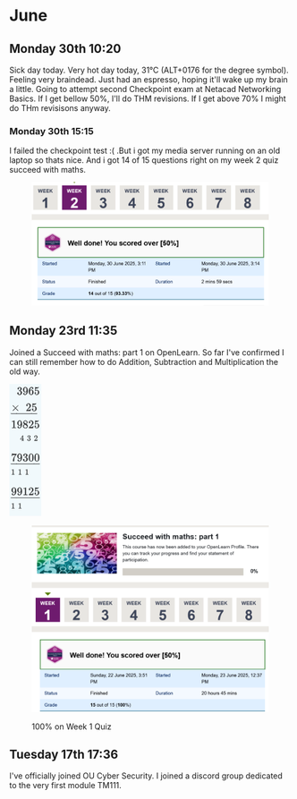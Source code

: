 # June

## Monday 30th 10:20

Sick day today. Very hot day today, 31°C (ALT+0176 for the degree symbol). Feeling very braindead. Just had an espresso, hoping it'll wake up my brain a little. Going to attempt second Checkpoint exam at Netacad Networking Basics. If I get bellow 50%, I'll do THM revisions. If I get above 70% I might do THm revisisons anyway.&#x20;

### Monday 30th 15:15

I failed the checkpoint test :( .But i got my media server running on an old laptop so thats nice. And i got 14 of 15 questions right on my week 2 quiz succeed with maths.

<figure><img src="../../.gitbook/assets/Screenshot 2025-06-30 at 15-17-11 Succeed with maths part 1 Week 2 practice quiz Attempt review OpenLearn - Open University.png" alt=""><figcaption></figcaption></figure>

## Monday 23rd 11:35

Joined a Succeed with maths: part 1 on OpenLearn. So far I've confirmed I can still remember how to do Addition, Subtraction and Multiplication the old way.

&#x20;![](<../../.gitbook/assets/Screenshot 2025-06-23 at 11-37-33 Succeed with maths part 1 Week 1 6.1 OpenLearn - Open University.png>)

<figure><img src="../../.gitbook/assets/Screenshot 2025-06-23 at 12-38-16 Succeed with maths part 1 Week 1 practice quiz Attempt review OpenLearn - Open University.png" alt=""><figcaption><p>100% on Week 1 Quiz</p></figcaption></figure>

## Tuesday 17th 17:36

I've officially joined OU Cyber Security. I joined a discord group dedicated to the very first module TM111.

